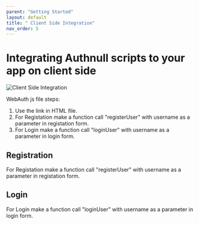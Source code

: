 ```yaml
---
parent: "Getting Started"
layout: default
title: " Client Side Integration"
nav_order: 5
---
```

# Integrating Authnull scripts to your app on client side

![Client Side Integration](../../../assets/images/Clientside.png)

WebAuth js file steps:

1. Use the link in HTML file.
2. For Registation make a function call "registerUser" with username as a parameter in registation form.
3. For Login make a function call "loginUser" with username as a parameter in login form.

## Registration

For Registation make a function call "registerUser" with username as a parameter in registation form.

## Login

For Login make a function call "loginUser" with username as a parameter in login form.